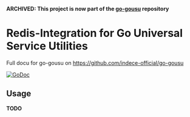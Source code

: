 **ARCHIVED: This project is now part of the [go-gousu](https://github.com/indece-official/go-gousu) repository**

# Redis-Integration for Go Universal Service Utilities

Full docu for go-gousu on https://github.com/indece-official/go-gousu

[![GoDoc](https://godoc.org/github.com/indece-official/go-gousu-redis?status.svg)](https://godoc.org/github.com/indece-official/go-gousu-redis)

## Usage
**TODO**
